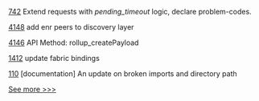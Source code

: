 
[742](https://github.com/hyperledger/aries-rfcs/pull/742) Extend requests with *pending_timeout* logic, declare problem-codes. 

[4148](https://github.com/hyperledger/besu/pull/4148) add enr peers to discovery layer

[4146](https://github.com/hyperledger/besu/pull/4146) API Method: rollup_createPayload

[1412](https://github.com/hyperledger/caliper/pull/1412) update fabric bindings

[110](https://github.com/hyperledger/iroha-python/pull/110) [documentation] An update on broken imports and directory path


[See more >>>](https://start-here.hyperledger.org/pull-requests)
